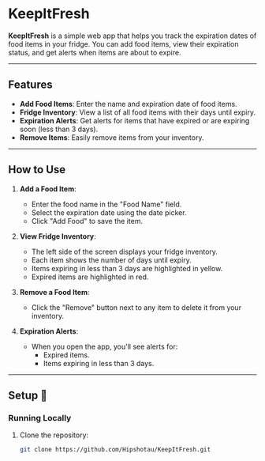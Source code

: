 # KeepItFresh 

**KeepItFresh** is a simple web app that helps you track the expiration dates of food items in your fridge. You can add food items, view their expiration status, and get alerts when items are about to expire.

---

## Features 

- **Add Food Items**: Enter the name and expiration date of food items.
- **Fridge Inventory**: View a list of all food items with their days until expiry.
- **Expiration Alerts**: Get alerts for items that have expired or are expiring soon (less than 3 days).
- **Remove Items**: Easily remove items from your inventory.

---

## How to Use 

1. **Add a Food Item**:
   - Enter the food name in the "Food Name" field.
   - Select the expiration date using the date picker.
   - Click "Add Food" to save the item.

2. **View Fridge Inventory**:
   - The left side of the screen displays your fridge inventory.
   - Each item shows the number of days until expiry.
   - Items expiring in less than 3 days are highlighted in yellow.
   - Expired items are highlighted in red.

3. **Remove a Food Item**:
   - Click the "Remove" button next to any item to delete it from your inventory.

4. **Expiration Alerts**:
   - When you open the app, you'll see alerts for:
     - Expired items.
     - Items expiring in less than 3 days.

---

## Setup 🚀

### Running Locally
1. Clone the repository:
   ```bash
   git clone https://github.com/Hipshotau/KeepItFresh.git